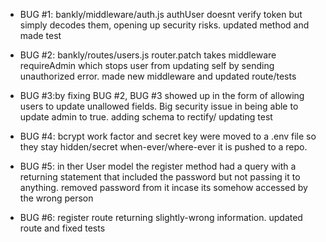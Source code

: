 - BUG #1: bankly/middleware/auth.js authUser doesnt verify token but simply decodes them, opening up security risks. updated method and made test
  
- BUG #2: bankly/routes/users.js router.patch takes middleware requireAdmin which stops user from updating self by sending unauthorized error. made new middleware and updated route/tests
  
- BUG #3:by fixing BUG #2, BUG #3 showed up in the form of allowing users to update unallowed fields. Big security issue in being able to update admin to true. adding schema to rectify/ updating test
  
- BUG #4: bcrypt work factor and secret key were moved to a .env file so they stay hidden/secret when-ever/where-ever it is pushed to a repo.

- BUG #5: in ther User model the register method had a query with a returning statement that included the password but not passing it to anything. removed password from it incase its somehow accessed by the wrong person

- BUG #6: register route returning slightly-wrong information. updated route and fixed tests